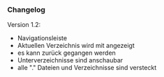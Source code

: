 ### Changelog ###
Version 1.2:
- Navigationsleiste
- Aktuellen Verzeichnis wird mit angezeigt
- es kann zurück gegangen werden
- Unterverzeichnisse sind anschaubar
- alle "." Dateien und Verzeichnisse sind versteckt